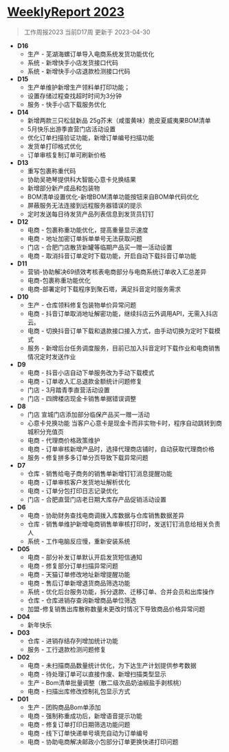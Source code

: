 # [WeeklyReport 2023](https://github.com/haoz0x139/myblog/issues/1)

> 工作周报2023  当前D17周 更新于 2023-04-30
- **D16**
     -  生产 - 芜湖海螺订单导入电商系统发货功能优化
     - 系统 - 新增快手小店发货接口代码
     - 系统 - 新增快手小店退款检测接口代码
- **D15**
     -  生产单维护新增生产领料单打印功能；
     - 设置存储过程查找超时时间为3分钟
     - 服务 - 快手小店下载服务优化
- **D14**
     - 新增两款三只松鼠新品 25g芥末（咸蛋黄味）脆皮夏威夷果BOM清单
     - 5月快乐出游季直营门店活动设置
     - 优化订单扫描验证功能，新增订单编号扫描功能
     - 发货单打印格式优化
     - 订单审核复制订单可刷新价格
- **D13**
     - 重写包裹称重代码
     - 协助吴艳琴提供科大智能心意卡兑换结果
     - 新增部分新产成品和包装物
     - BOM清单设置优化-新增BOM清单功能按钮来自BOM单代码优化
     - 屏蔽服务无法连接到远程服务器错误的提示
     - 定时发送每日待发货产品列表信息到发货员钉钉
- **D12**
     - 电商 - 包裹称重功能优化，提高重量显示速度
     - 电商 - 地址加密订单拆单单号无法获取问题
     - 门店 - 合肥门店散货新罐等临期产品买一赠一活动设置
     - 电商 - 取消抖音订单定时下载功能，开启自动下载抖音订单功能
- **D11**
     - 营销-协助解决69绩效考核表电商部分与电商系统订单收入汇总差异
     - 电商-包裹称重功能优化
     - 电商-部署定时下载程序到聚石塔，满足抖音定时服务需求
- **D10**
     - 生产 - 仓库领料修复包装物单价异常问题
     - 电商 - 抖音订单取消地址解密功能，继续抖店云外调用API，无需入抖店云。
     - 电商 - 切换抖音订单下载和退款接口接入方式，由手动切换为定时下载模式
     - 服务 - 新增后台任务调度服务，目前已加入抖音定时下载作业和电商销售情况定时发送作业
- **D9**
     -  电商 - 抖音小店自动下单服务改为手动下载模式
     -  电商 - 订单收入汇总退款金额统计问题修复
     -  门店 - 3月踏青季直营活动设置
     - 门店 - 四牌楼店现金卡销售单据错误调整
- **D8**
     -  门店 宣城门店添加部分临保产品买一赠一活动
     -  心意卡兑换功能 当客户心意卡是现金卡而非实物卡时，程序自动跳转到商城积分充值页
     -  电商 - 代理商价格政策维护
     -  电商 - 订单审核新增产品时，选择代理商店铺时，自动获取代理商价格 
     -  服务 - 修复拼多多订单分页导致下载异常问题
- **D7**
     - 仓库 - 销售给电子商务的销售单新增钉钉消息提醒功能
     - 电商 - 订单审核客户发货地址解析优化
     - 电商 - 订单分包打印日志记录优化
     - 门店 - 合肥直营门店老日期大库存产品促销活动设置
- **D6**
     - 电商 - 协助财务查找电商调拨入库数据与仓库销售数据差异
     - 仓库 - 销售单维护新增电商销售单审核打印时，发送钉钉消息给相关负责人
     - 系统 -  工作电脑反应慢，重新安装系统
- **D05**
     - 电商 - 部分补发订单默认开启发货短信通知
     - 电商 - 修复部分订单扫描异常问题
     - 电商 - 天猫订单修改地址新增提醒功能
     - 电商 - 售后订单新增退货商品筛选功能
     - 系统 - 优化后台服务功能，拆分退款、迁移订单、合并会员和出库操作
     - 仓库 - 仓库进销存查询新增商品单位筛选
     - 加盟-修复销售出库散称数量未更改时情况下导致商品价格异常问题
- **D04**
     - 新年快乐 
- **D03**
     - 仓库 - 进销存结存列增加统计功能
     - 服务 - 工行退款检测问题修复
- **D02**
     - 电商 - 未扫描商品数量统计优化，为下达生产计划提供参考数据
     - 电商 - 待处理订单可以直接作废、新增扫描类型显示
     - 生产 - Bom清单批量调整（散二级次品奶油椒盐手剥核桃）
     - 电商 - 扫描出库修改控制礼包显示方式
- **D01**
     - 生产 - 团购商品Bom单添加
     - 电商 - 强制称重成功后，新增语音提示功能
     - 电商 - 修复订单打印日期筛选功能问题
     - 电商 - 线下订单快递单号填充自动为订单编号
     - 电商 - 协助电商解决邮政小包部分订单更换快递打印问题